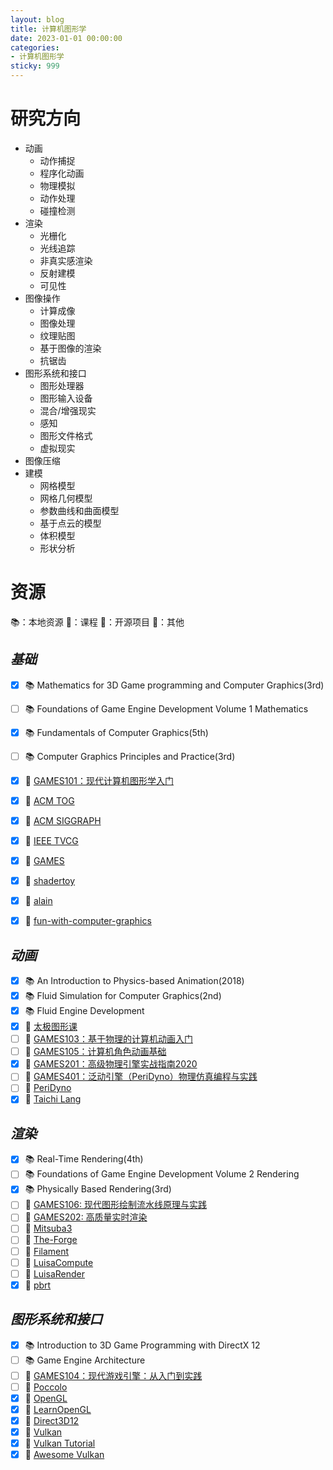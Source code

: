 ```yaml
---
layout: blog
title: 计算机图形学
date: 2023-01-01 00:00:00
categories:
- 计算机图形学
sticky: 999
---
```


# 研究方向
- 动画
  - 动作捕捉
  - 程序化动画
  - 物理模拟
  - 动作处理
  - 碰撞检测
- 渲染
  - 光栅化
  - 光线追踪
  - 非真实感渲染
  - 反射建模
  - 可见性
- 图像操作
  - 计算成像
  - 图像处理
  - 纹理贴图
  - 基于图像的渲染
  - 抗锯齿
- 图形系统和接口
  - 图形处理器
  - 图形输入设备
  - 混合/增强现实
  - 感知
  - 图形文件格式
  - 虚拟现实
- 图像压缩
- 建模
  - 网格模型
  - 网格几何模型
  - 参数曲线和曲面模型
  - 基于点云的模型
  - 体积模型
  - 形状分析

# 资源
>>
📚：本地资源
🏫：课程
🎲：开源项目
🚀：其他
>>

## *基础*
- [x] 📚 Mathematics for 3D Game programming and Computer Graphics(3rd)
- [ ] 📚 Foundations of Game Engine Development Volume 1 Mathematics
- [x] 📚 Fundamentals of Computer Graphics(5th)
- [ ] 📚 Computer Graphics Principles and Practice(3rd)
- [x] 🏫 [GAMES101：现代计算机图形学入门](https://sites.cs.ucsb.edu/~lingqi/teaching/games101.html)
- [x] 🚀 [ACM TOG](https://dl.acm.org/journal/tog) 
- [x] 🚀 [ACM SIGGRAPH](https://www.siggraph.org)
- [x] 🚀 [IEEE TVCG](https://ieeexplore.ieee.org/xpl/RecentIssue.jsp?punumber=2945)
- [x] 🚀 [GAMES](https://games-cn.org)
- [x] 🚀 [shadertoy](https://www.shadertoy.com)
- [x] 🚀 [alain](https://alain.xyz)
- [x] 🚀 [fun-with-computer-graphics](https://github.com/zheng95z/fun-with-computer-graphics)


## *动画*
- [x] 📚 An Introduction to Physics-based Animation(2018)
- [x] 📚 Fluid Simulation for Computer Graphics(2nd)
- [x] 📚 Fluid Engine Development
- [x] 🏫 [太极图形课](https://docs.taichi-lang.org/tgc01/)
- [ ] 🏫 [GAMES103：基于物理的计算机动画入门](https://games-cn.org/games103/)
- [ ] 🏫 [GAMES105：计算机角色动画基础](https://games-cn.org/games105/)
- [x] 🏫 [GAMES201：高级物理引擎实战指南2020](https://games-cn.org/games201/)
- [ ] 🏫 [GAMES401：泛动引擎（PeriDyno）物理仿真编程与实践](https://games-cn.org/games401/)
- [ ] 🎲 [PeriDyno](https://github.com/peridyno/peridyno)
- [x] 🚀 [Taichi Lang](https://www.taichi-lang.org)

## *渲染*
- [x] 📚 Real-Time Rendering(4th)
- [ ] 📚 Foundations of Game Engine Development Volume 2 Rendering
- [x] 📚 Physically Based Rendering(3rd)
- [ ] 🏫 [GAMES106: 现代图形绘制流水线原理与实践](https://games-cn.org/games106/)
- [ ] 🏫 [GAMES202: 高质量实时渲染](https://sites.cs.ucsb.edu/~lingqi/teaching/games202.html)
- [ ] 🎲 [Mitsuba3](https://github.com/mitsuba-renderer/mitsuba3)
- [ ] 🎲 [The-Forge](https://github.com/ConfettiFX/The-Forge)
- [ ] 🎲 [Filament](https://github.com/google/filament)
- [ ] 🎲 [LuisaCompute](https://github.com/LuisaGroup/LuisaCompute)
- [ ] 🎲 [LuisaRender](https://github.com/LuisaGroup/LuisaRender)
- [x] 🚀 [pbrt](https://www.pbrt.org)

## *图形系统和接口*
- [x] 📚 Introduction to 3D Game Programming with DirectX 12
- [ ] 📚 Game Engine Architecture
- [ ] 🏫 [GAMES104：现代游戏引擎：从入门到实践](https://games104.boomingtech.com/sc/)
- [ ] 🎲 [Poccolo](https://github.com/BoomingTech/Piccolo)
- [x] 🚀 [OpenGL](https://www.khronos.org/opengl/)
- [x] 🚀 [LearnOpenGL](https://learnopengl.com)
- [x] 🚀 [Direct3D12](https://docs.microsoft.com/en-us/windows/win32/direct3d12/direct3d-12-graphics)
- [x] 🚀 [Vulkan](https://www.vulkan.org)
- [x] 🚀 [Vulkan Tutorial](https://vulkan-tutorial.com)
- [x] 🚀 [Awesome Vulkan](https://github.com/vinjn/awesome-vulkan)
